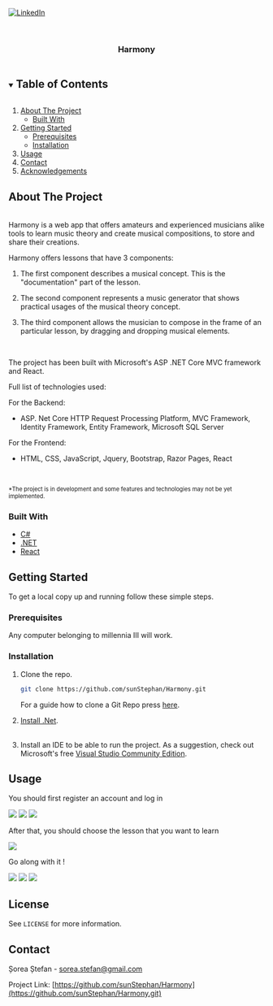 <!--
*** To avoid retyping too much info. Do a search and replace for the following:
*** github_username, repo_name, twitter_handle, email, project_title, project_description
-->



<!-- PROJECT SHIELDS -->
<!--
*** I'm using markdown "reference style" links for readability.
*** Reference links are enclosed in brackets [ ] instead of parentheses ( ).
*** See the bottom of this document for the declaration of the reference variables
*** for contributors-url, forks-url, etc. This is an optional, concise syntax you may use.
*** https://www.markdownguide.org/basic-syntax/#reference-style-links
-->
[![LinkedIn][linkedin-shield]](https://www.linkedin.com/in/stefan-sorea-979a1b182/)



<!-- PROJECT LOGO -->
<br />
<p align="center">

[comment]: <> (  <a href="https://github.com/sunStephan/DungeonCrawler">)

[comment]: <> (    <img src="images/logo.png" alt="Logo" width="80" height="80">)

[comment]: <> (  </a>)

  <h3 align="center">Harmony</h3>


<!-- TABLE OF CONTENTS -->
<details open="open">
  <summary><h2 style="display: inline-block">Table of Contents</h2></summary>
  <ol>
    <li>
      <a href="#about-the-project">About The Project</a>
      <ul>
        <li><a href="#built-with">Built With</a></li>
      </ul>
    </li>
    <li>
      <a href="#getting-started">Getting Started</a>
      <ul>
        <li><a href="#prerequisites">Prerequisites</a></li>
        <li><a href="#installation">Installation</a></li>
      </ul>
    </li>
    <li><a href="#usage">Usage</a></li>
    <li><a href="#contact">Contact</a></li>
    <li><a href="#acknowledgements">Acknowledgements</a></li>
  </ol>
</details>



<!-- ABOUT THE PROJECT -->
## About The Project

<p align="left">
    <br />
    Harmony is a web app that offers amateurs and experienced musicians alike tools to learn music theory and create musical compositions, to store and share their creations.

   Harmony offers lessons that have 3 components:
1. The first component describes a musical concept. This is the "documentation" part of the lesson.

2. The second component represents a music generator that shows practical usages of the musical theory concept.
3. The third component allows the musician to compose in the frame of an particular lesson, by dragging and dropping musical elements.


<br/>

The project has been built with Microsoft's ASP .NET Core MVC framework and React.

Full list of technologies used:

For the Backend:

* ASP. Net Core HTTP Request Processing Platform, MVC Framework, Identity Framework, Entity Framework,  Microsoft SQL Server

For the Frontend:

* HTML, CSS, JavaScript, Jquery, Bootstrap, Razor Pages, React

<br/>


<span style= "font-size:0.8em; margin-top:-2px">*The project is in development and some features and technologies may not be yet implemented.</span>

</p>



### Built With

* [C#](https://en.wikipedia.org/wiki/C_Sharp_(programming_language))
* [.NET](https://en.wikipedia.org/wiki/.NET)
* [React](https://reactjs.org/)



<!-- GETTING STARTED -->
## Getting Started

To get a local copy up and running follow these simple steps.


### Prerequisites

Any computer belonging to millennia III will work.

### Installation

1. Clone the repo.
   ```sh
   git clone https://github.com/sunStephan/Harmony.git
   ```
    For a guide how to clone a Git Repo press [here](https://docs.github.com/en/github/creating-cloning-and-archiving-repositories/cloning-a-repository-from-github/cloning-a-repository).


2. [Install .Net](https://dotnet.microsoft.com/download).
<br/><br/>   
4. Install an IDE to be able to run the project. As a suggestion, check out Microsoft's free [Visual Studio Community Edition](https://visualstudio.microsoft.com/).


<!-- USAGE EXAMPLES -->
## Usage

You should first register an account and log in

![](readme_images/1.png)
![](readme_images/2.png)
![](readme_images/3.png)

After that, you should choose the lesson that you want to learn

![](readme_images/4.png)

Go along with it !

![](readme_images/6.png)
![](readme_images/7.png)
![](readme_images/8.png)

<!-- LICENSE -->
## License

See `LICENSE` for more information.

<!-- CONTACT -->
## Contact

Șorea Ștefan - [sorea.stefan@gmail.com](sorea.stefan@gmail.com)

Project Link: [https://github.com/sunStephan/Harmony](https://github.com/sunStephan/Harmony.git)



<!-- MARKDOWN LINKS & IMAGES -->
<!-- https://www.markdownguide.org/basic-syntax/#reference-style-links -->
[contributors-shield]: https://img.shields.io/github/contributors/github_username/repo.svg?style=for-the-badge
[contributors-url]: https://github.com/github_username/repo_name/graphs/contributors
[forks-shield]: https://img.shields.io/github/forks/github_username/repo.svg?style=for-the-badge
[forks-url]: https://github.com/github_username/repo_name/network/members
[stars-shield]: https://img.shields.io/github/stars/github_username/repo.svg?style=for-the-badge
[stars-url]: https://github.com/github_username/repo_name/stargazers
[issues-shield]: https://img.shields.io/github/issues/github_username/repo.svg?style=for-the-badge
[issues-url]: https://github.com/github_username/repo_name/issues
[license-shield]: https://img.shields.io/github/license/github_username/repo.svg?style=for-the-badge
[license-url]: https://github.com/github_username/repo_name/blob/master/LICENSE.txt
[linkedin-shield]: https://img.shields.io/badge/-LinkedIn-black.svg?style=for-the-badge&logo=linkedin&colorB=555
[linkedin-url]: https://linkedin.com/in/github_username
